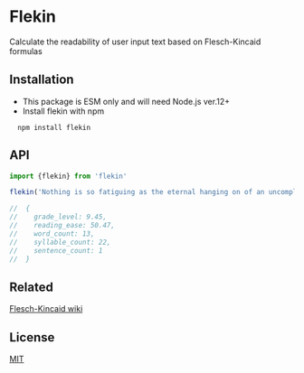 
# Flekin

Calculate the readability of user input text based on Flesch-Kincaid formulas


## Installation

* This package is ESM only and will need Node.js ver.12+
* Install flekin with npm

```cli
  npm install flekin
```
## API

```js
import {flekin} from 'flekin'

flekin('Nothing is so fatiguing as the eternal hanging on of an uncompleted task.')

//  {
//    grade_level: 9.45,
//    reading_ease: 50.47,
//    word_count: 13,
//    syllable_count: 22,
//    sentence_count: 1
//  }

```


## Related

[Flesch-Kincaid wiki](https://en.wikipedia.org/wiki/Flesch%E2%80%93Kincaid_readability_tests)


## License

[MIT](https://raw.githubusercontent.com/jpagtama/flekin/main/license)

